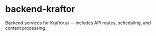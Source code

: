 # backend-kraftor
Backend services for Kraftor.ai — includes API routes, scheduling, and content processing. 

